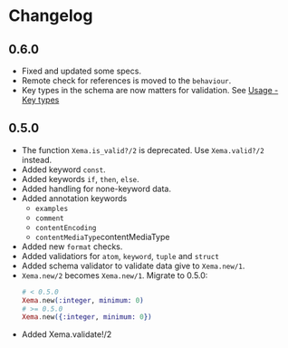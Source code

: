 # Changelog

## 0.6.0

+ Fixed and updated some specs.
+ Remote check for references is moved to the `behaviour`.
+ Key types in the schema are now matters for validation. See
  [Usage - Key types](https://hexdocs.pm/xema/usage.html#key_types)

## 0.5.0

+ The function `Xema.is_valid?/2` is deprecated. Use `Xema.valid?/2` instead.
+ Added keyword `const`.
+ Added keywords `if`, `then`, `else`.
+ Added handling for none-keyword data.
+ Added annotation keywords
  + `examples`
  + `comment`
  + `contentEncoding`
  + `contentMediaType`contentMediaType
+ Added new `format` checks.
+ Added validatiors for `atom`, `keyword`, `tuple` and `struct`
+ Added schema validator to validate data give to `Xema.new/1`.
+ `Xema.new/2` becomes `Xema.new/1`.
  Migrate to 0.5.0:
  ```elixir
  # < 0.5.0
  Xema.new(:integer, minimum: 0)
  # >= 0.5.0
  Xema.new({:integer, minimum: 0})
  ```
+ Added Xema.validate!/2
